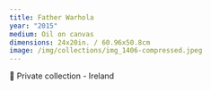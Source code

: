```yaml
---
title: Father Warhola
year: "2015"
medium: Oil on canvas
dimensions: 24x20in. / 60.96x50.8cm
image: /img/collections/img_1406-compressed.jpeg
---
```

🔴 Private collection - Ireland
